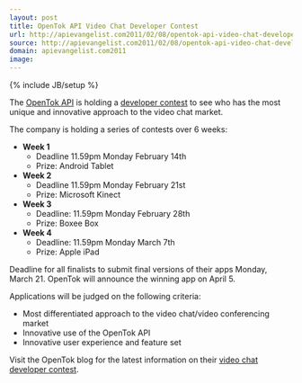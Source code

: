 ```yaml
---
layout: post
title: OpenTok API Video Chat Developer Contest
url: http://apievangelist.com2011/02/08/opentok-api-video-chat-developer-contest/
source: http://apievangelist.com2011/02/08/opentok-api-video-chat-developer-contest/
domain: apievangelist.com2011
image: 
---
```

{% include JB/setup %}
The <a href="http://www.tokbox.com/opentok/" target="_blank">OpenTok API</a> is holding a <a href="http://www.tokbox.com/developersblog/contests/win-an-audience-with-2million-users/" target="_blank">developer contest</a> to see who has the most unique and innovative approach to the video chat market.<p></p>
The company is holding a series of contests over 6 weeks:
<ul class="mainlist">
	<li><strong>Week 1 </strong>
<ul class="mainlist">
	<li>Deadline 11.59pm Monday February 14th</li>
	<li>Prize: Android Tablet</li>
</ul>
</li>
	<li><strong>Week 2 </strong>
<ul class="mainlist">
	<li>Deadline 11.59pm  Monday February 21st</li>
	<li>Prize: Microsoft Kinect</li>
</ul>
</li>
	<li><strong>Week 3 </strong>
<ul class="mainlist">
	<li>Deadline: 11.59pm  Monday February 28th</li>
	<li>Prize: Boxee Box</li>
</ul>
</li>
	<li><strong>Week 4 </strong>
<ul class="mainlist">
	<li>Deadline: 11.59pm  Monday March 7th</li>
	<li>Prize: Apple iPad</li>
</ul>
</li>
</ul>
Deadline for all finalists to submit final versions of their apps Monday, March 21.
<a href="http://www.tokbox.com/opentok/" target="_blank"><img style="padding: 15px;" src="http://kinlane-productions.s3.amazonaws.com/tokbox/open-tok-dark.png" alt="" align="right" /></a>
OpenTok will announce the winning app on April 5.<p></p>
Applications will be judged on the following criteria:
<ul class="mainlist">
	<li>Most differentiated approach to the video chat/video conferencing market</li>
	<li>Innovative use of the OpenTok API</li>
	<li>Innovative user experience and feature set</li>
</ul>
Visit the OpenTok blog for the latest information on their <a href="http://www.tokbox.com/developersblog/contests/win-an-audience-with-2million-users/" target="_blank">video chat developer contest</a>.
